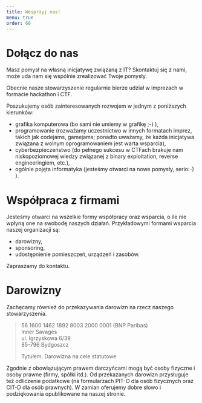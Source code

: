 ```yaml
---
title: Wesprzyj nas!
menu: true
order: 60
---
```


<!-- end -->

# Dołącz do nas
Masz pomysł na własną inicjatywę związaną z IT? Skontaktuj się z nami, może uda nam się wspólnie zrealizować Twoje 
pomysły.

Obecnie nasze stowarzyszenie regularnie bierze udział w imprezach w formacie hackathon i CTF.

Poszukujemy osób zainteresowanych rozwojem w jednym z poniższych kierunków:
 - grafika komputerowa (bo sami nie umiemy w grafikę ;-) ),
 - programowanie (rozważamy uczestnictwo w innych formatach imprez, takich jak codejams, gamejams; ponadto uważamy, że
 każda inicjatywa związana z wolnym oprogramowaniem jest warta wsparcia),
 - cyberbezpieczeństwo (do pełnego sukcesu w CTFach brakuje nam niskopoziomowej wiedzy związanej z binary exploitation, 
 reverse engineeringiem, etc.),
 - ogólnie pojęta informatyka (jesteśmy otwarci na nowe pomysły, serio:-) ).

# Współpraca z firmami
Jesteśmy otwarci na wszelkie formy współpracy oraz wsparcia, o ile nie wpłyną one na swobodę naszych działań.
Przykładowymi formami wsparcia naszej organizacji są:
 - darowizny,
 - sponsoring,
 - udostępnienie pomieszczeń, urządzeń i zasobów.

Zapraszamy do kontaktu.

# Darowizny
Zachęcamy również do przekazywania darowizn na rzecz naszego stowarzyszenia.

> 56 1600 1462 1892 8003 2000 0001 (BNP Paribas)  
> Inner Savages  
> ul. Igrzyskowa 6/39  
> 85-796 Bydgoszcz  
>
> Tytułem: Darowizna na cele statutowe

Zgodnie z obowiązującym prawem darczyńcami mogą być osoby fizyczne i osoby prawne (firmy, spółki itd.).
Od przekazanych darowizn przysługuje też odliczenie podatkowe (na formularzach PIT-O dla osób fizycznych oraz CIT-D dla
osób prawnych). W zamian oferujemy dobre słowo i podziękowania opublikowane na naszej stronie.